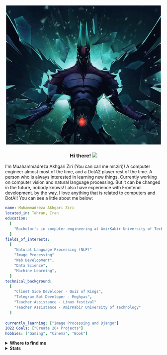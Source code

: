 

<p align="center">
  <img src="https://github.com/mrakhgari/mrakhgari/blob/master/TB.gif" alt="Terror blade" />
</p>

<h3 align="center">Hi there! <img src = "https://raw.githubusercontent.com/MartinHeinz/MartinHeinz/master/wave.gif" width = 30px> </h3>

<!-- About me --->
I'm Muahammadreza Akhgari Ziri (You can call me mr.ziri)! A computer engineer almost most of the time, and a DotA2 player rest of the time. A person who is always interested in learning new things. Currently working on computer vision and natural language processing. But it can be changed in the future, nobody knows! I also have experience with Frontend development. by the way, I love anything that is related to computers and DotA!!
You can see a little about me below:

```yaml
name: Muhammadreza Akhgari Ziri
located_in: Tehran, Iran
education:
  [
    "Bachelor's in computer engineering at AmirKabir University of Technology",
  ]
fields_of_interests:
  [
  	"Natural Language Processing (NLP)"
    "Image Processing"
	"Web Development",
    "Data Science",
    "Machine Learning",
  ]
technical_background:
  [
    "Clinet Side Developer - Quiz of Kings",
    "Telegram Bot Developer - Meghyas",
	"Teacher Assistance - Linux festival"
	"Teacher Assistance - AmirKabir University of Technology"
  ]
  
currently_learning: ["Image Processing and Django"]
2022 Goals: ["Create 20+ Projects"]
hobbies: ["Gaming", "Cinema", "Book"]
```
<!-- Connect  --->
<details>
  <summary><b>Where to find me</b></summary>

[![Telegram](https://img.shields.io/badge/Telegram-2CA5E0?style=Social&logo=telegram&logoColor=white)](https://t.me/A_ziri) [![Twitter](https://img.shields.io/badge/Twitter-%231DA1F2.svg?style=Social&logo=Twitter&logoColor=white)](https://twitter.com/muhmdreza2) [![LinkedIn](https://img.shields.io/badge/linkedin-%230077B5.svg?style=Social&logo=linkedin&logoColor=white)](https://www.linkedin.com/in/muhammadreza-akhgari)

[![Gmail](https://img.shields.io/badge/Gmail-D14836?style=Social&logo=gmail&logoColor=white)](mailto:mra.akhgari@gmail.com) [![Instagram](https://img.shields.io/badge/Instagram-%23E4405F.svg?style=Social&logo=Instagram&logoColor=white)](https://www.instagram.com/_muhmdreza/)

[![Goodreads](https://img.shields.io/badge/Goodreads-F3F1EA?style=Social&logo=goodreads&logoColor=372213)](https://www.goodreads.com/muhmdreza)

</details>

<!-- Stats  --->
<details>
  <summary><b>Stats</b></summary>
  
![stats](https://github-readme-stats.vercel.app/api?username=mrakhgari&theme=dracula&hide_border=false&show_icons=true&include_all_commits=true&count_private=true&disable_animations=false)
![languages](https://github-readme-stats.vercel.app/api/top-langs/?username=mrakhgari&theme=dracula&layout=compact)
![trophy](https://github-profile-trophy.vercel.app/?username=mrakhgari&no-frame=false&column=4&theme=dracula)
</details>
